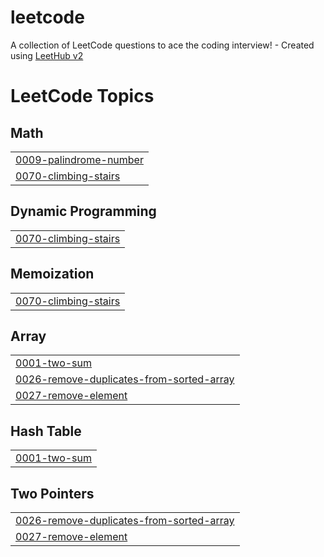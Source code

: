 # leetcode
A collection of LeetCode questions to ace the coding interview! - Created using [LeetHub v2](https://github.com/arunbhardwaj/LeetHub-2.0)

<!---LeetCode Topics Start-->
# LeetCode Topics
## Math
|  |
| ------- |
| [0009-palindrome-number](https://github.com/habiba2312/leetcode/tree/master/0009-palindrome-number) |
| [0070-climbing-stairs](https://github.com/habiba2312/leetcode/tree/master/0070-climbing-stairs) |
## Dynamic Programming
|  |
| ------- |
| [0070-climbing-stairs](https://github.com/habiba2312/leetcode/tree/master/0070-climbing-stairs) |
## Memoization
|  |
| ------- |
| [0070-climbing-stairs](https://github.com/habiba2312/leetcode/tree/master/0070-climbing-stairs) |
## Array
|  |
| ------- |
| [0001-two-sum](https://github.com/habiba2312/leetcode/tree/master/0001-two-sum) |
| [0026-remove-duplicates-from-sorted-array](https://github.com/habiba2312/leetcode/tree/master/0026-remove-duplicates-from-sorted-array) |
| [0027-remove-element](https://github.com/habiba2312/leetcode/tree/master/0027-remove-element) |
## Hash Table
|  |
| ------- |
| [0001-two-sum](https://github.com/habiba2312/leetcode/tree/master/0001-two-sum) |
## Two Pointers
|  |
| ------- |
| [0026-remove-duplicates-from-sorted-array](https://github.com/habiba2312/leetcode/tree/master/0026-remove-duplicates-from-sorted-array) |
| [0027-remove-element](https://github.com/habiba2312/leetcode/tree/master/0027-remove-element) |
<!---LeetCode Topics End-->